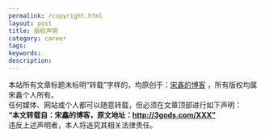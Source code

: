 ```yaml
---
permalink: /copyright.html
layout: post
title: 版权声明
category: career
tags: 
keywords: 
description: 
---
```


本站所有文章标题未标明“转载”字样的，均原创于：[宋鑫的博客](http://3gods.com/) ，所有版权均属宋鑫个人所有。  
任何媒体、网站或个人都可以随意转载，但必须在文章顶部进行如下声明：  
**“本文转载自：宋鑫的博客，原文地址：http://3gods.com/XXX”**  
违反上述声明者，本人将追究其相关法律责任。
